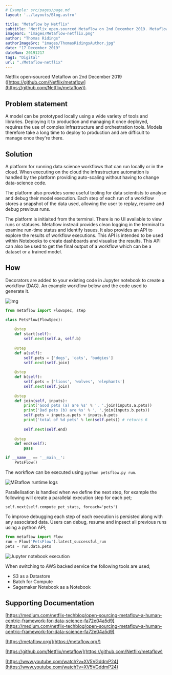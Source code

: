```yaml
---
# Example: src/pages/page.md
layout: '../layouts/Blog.astro'

title: "Metaflow by Netflix"
subtitle: "Netflix open-sourced Metaflow on 2nd December 2019. Metaflow is a platform for running data science workflows locally or in the cloud."
imageSrc: "images/Metaflow-netflix.png"
author: "Thomas Ridings"
authorImageSrc: "images/ThomasRidingsAuthor.jpg"
date: "17 December 2019"
dateNum: 20191217
tag1: "Digital"
url: "./Metaflow-netflix"
---
```




Netflix open-sourced Metaflow on 2nd December 2019 ([https://github.com/Netflix/metaflow](https://github.com/Netflix/metaflow)).

## Problem statement

A model can be prototyped locally using a wide variety of tools and libraries. Deploying it to production and managing it once deployed, requires the use of complex infrastructure and orchestration tools. Models therefore take a long time to deploy to production and are difficult to manage once they're there.

## Solution

A platform for running data science workflows that can run locally or in the cloud. When executing on the cloud the infrastructure automation is handled by the platform providing auto-scaling without having to change data-science code.

The platform also provides some useful tooling for data scientists to analyse and debug their model execution. Each step of each run of a workflow stores a snapshot of the data used, allowing the user to replay, resume and debug previous runs.

The platform is initiaited from the terminal. There is no UI available to view runs or statuses. Metaflow instead provides clean logging in the terminal to examine run-time status and identify issues. It also provides an API to explore the results of workflow executions. This API is intended to be used within Notebooks to create dashboards and visualise the results. This API can also be used to get the final output of a workflow which can be a dataset or a trained model.

## How

Decorators are added to your existing code in Jupyter notebook to create a workflow (DAG). An example workflow below and the code used to generate it.

![img](https://blobscdn.gitbook.com/v0/b/gitbook-28427.appspot.com/o/assets%2Fmetaflow%2F-LpjN0yp7r49JRnXCA_5%2F-LpjrytvvUYUbHJminpA%2Fgraph_branch.png?generation=1569540029515895&alt=media)

```python
from metaflow import FlowSpec, step

class PetsFlow(FlowSpec):
  
    @step
    def start(self):
        self.next(self.a, self.b)
    
    @step
    def a(self):
        self.pets = ['dogs', 'cats', 'budgies']
        self.next(self.join)
    
    @step
    def b(self):
        self.pets = ['lions', 'wolves', 'elephants']
        self.next(self.join)
    
    @step
    def join(self, inputs):
        print('Good pets (a) are %s' % ', '.join(inputs.a.pets))
        print('Bad pets (b) are %s' % ', '.join(inputs.b.pets))
        self.pets = inputs.a.pets + inputs.b.pets
        print('total of %d pets' % len(self.pets)) # returns 6
        
        self.next(self.end)
    
    @step
    def end(self):
        pass

if __name__ == '__main__':
    PetsFlow()

```

The workflow can be executed using  `python petsflow.py run`.

![MEtaflow runtime logs](https://i.imgur.com/P4MZDZA.png)

Parallelisation is handled when we define the next step, for example the following will create a parallelal execution step for each pet;

`self.next(self.compute_pet_stats, foreach='pets')`

To improve debugging each step of each execution is persisted along with any associated data. Users can debug, resume and inpsect all previous runs using a python API;

```python
from metaflow import Flow
run = Flow('PetsFlow').latest_successful_run
pets = run.data.pets

```

![Jupyter notebook execution](https://i.imgur.com/0cbGBU2.png)

When switching to AWS backed service the following tools are used;

-   S3 as a Datastore
-   Batch for Compute
-   Sagemaker Notebook as a Notebook

## Supporting Documentation

[https://medium.com/netflix-techblog/open-sourcing-metaflow-a-human-centric-framework-for-data-science-fa72e04a5d9](https://medium.com/netflix-techblog/open-sourcing-metaflow-a-human-centric-framework-for-data-science-fa72e04a5d9)

[https://metaflow.org/](https://metaflow.org/)

[https://github.com/Netflix/metaflow](https://github.com/Netflix/metaflow)

[https://www.youtube.com/watch?v=XV5VGddmP24](https://www.youtube.com/watch?v=XV5VGddmP24)